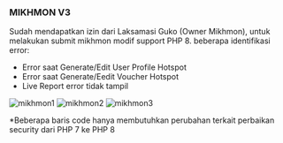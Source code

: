 ### MIKHMON V3
Sudah mendapatkan izin dari Laksamasi Guko (Owner Mikhmon), untuk melakukan submit mikhmon modif support PHP 8.
beberapa identifikasi error:
- Error saat Generate/Edit User Profile Hotspot
- Error saat Generate/Eedit Voucher Hotspot
- Live Report error tidak tampil

![mikhmon1](https://user-images.githubusercontent.com/50558608/114132656-01582a80-992f-11eb-849e-46defad2e4af.PNG)
![mikhmon2](https://user-images.githubusercontent.com/50558608/114132673-074e0b80-992f-11eb-8c29-f4cd492f5418.PNG)
![mikhmon3](https://user-images.githubusercontent.com/50558608/114132678-087f3880-992f-11eb-802d-336d02fb11f3.PNG)

*Beberapa baris code hanya membutuhkan perubahan terkait perbaikan security dari PHP 7 ke PHP 8
